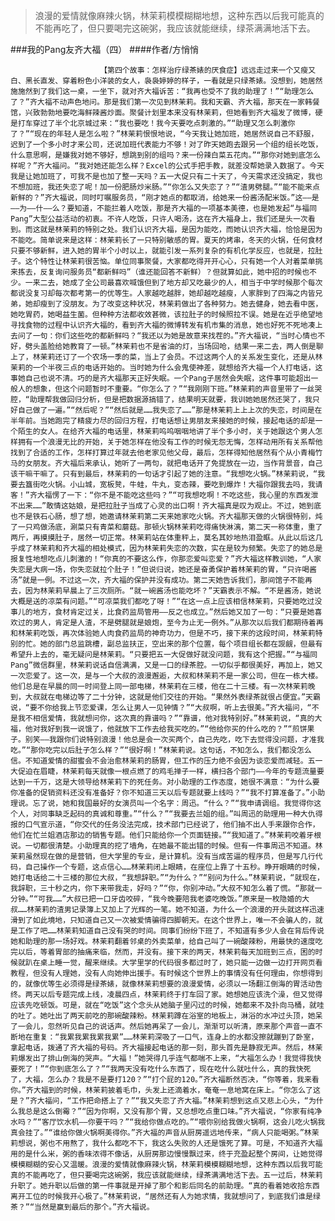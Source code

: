 > 浪漫的爱情就像麻辣火锅，林茉莉模模糊糊地想，这种东西以后我可能真的不能再吃了，但只要喝完这碗粥，我应该就能继续，绿茶满满地活下去。

###我的Pang友齐大福（四）
####作者/方悄悄

						【第四个故事：怎样治疗绿茶婊的厌食症】远远走过来一个又瘦又白、黑长直发、穿着粉色小洋装的女人，袅袅婷婷的样子，一看就是只绿茶婊。没想到，她居然施施然到了我们这一桌，一坐下，就对齐大福诉苦：“我再也受不了我的助理了！”“助理怎么了？”齐大福不动声色地问。那是我们第一次见到林茉莉。我和天霸、齐大福，那天在一家韩餐馆，兴致勃勃地要吃海鲜辣酱炒面。聚餐计划里本来没有林茉莉，但她看到齐大福发了微博，硬是打车穿过了半个北京城过来：“我也要吃！我今天要吃点刺激的。”“助理又怎么刺激你了？”“现在的年轻人是怎么啦？”林茉莉恨恨地说，“今天我让她加班，她居然说自己不舒服，迟到了一个多小时才来公司，还说加班代表能力不够！对了昨天她跑去跟另一个组的组长吃饭，什么意思啊，是嫌我对她不够好，想跳到别的组吗？来一份辣白菜五花肉。”“那你对她到底怎么样呢？”齐大福问。“我对她还能怎么样？Excel的公式手把手教，就差没帮她录入数据了。今天我是让她加班了，可我不是也加了整一天吗？五一大促只有二十天了，今天需求还没搞定，我也不想加班，我还失恋了呢！加一份肥肠炒米肠。”“你怎么又失恋了？”“渣男劈腿。”“能不能来点新鲜的？”齐大福说，同时叮嘱服务员，“刚才她点的都取消，给她来一份酱汤配米饭。”这——是——为——什——么？要知道，不能拦着人吃饭，那是齐大福的一项基本美德，也是她发起“与福同Pang”大型公益活动的初衷。不许人吃饭，只许人喝汤，这在齐大福身上，我们还是头一次看到。而这就是林茉莉的特别之处。我们认识齐大福，是因为能吃，而她认识齐大福，恰恰是因为不能吃。简单说来是这样：林茉莉长了一只特别敏感的胃。夏天的烤串，冬天的火锅，任何食材只要不够新鲜，进入她的胃半个小时以上，就能引发一系列复杂的有机化学反应，也就是，拉肚子。这个特性让林茉莉很苦恼。单位同事聚餐，大家都吃得开开心心，只有她一个人对着菜单挑来拣去，反复询问服务员“都新鲜吗”（谁还能回答不新鲜）？但就算如此，她中招的时候也不少。一来二去，她成了全公司最喜欢喊饿但到了地方却又吃最少的人，相当于中学时候那个每次都说没复习却每次都考第一的优等生。人家越吃越胖，她却越吃越瘦，人家胖到了四海之内皆兄弟，她却瘦到了没朋友。为了改变这种状况，林茉莉做出了各种努力。她去健身，她去看中医，她吃胃药，她喝益生菌。但种种方法都收效甚微，该拉肚子的时候照拉不误。她是在近乎绝望地寻找食物的过程中认识齐大福的，看到齐大福的微博转发有机市集的消息，她也好死不死地凑上去问了一句：你们这些吃的都新鲜吗？“我还以为她是故意来找茬的。”齐大福说，“当时心情也不好，劈头盖脸给她教育了一顿。”林茉莉也不是省油的灯，当场回呛，结果一来二去，两人倒是聊上了，林茉莉还订了一个农场一季的菜，当上了会员。不过这两个人的关系发生变化，还是从林茉莉的一个半夜三点的电话开始的。当时她为什么会鬼使神差，就想给齐大福一个人打电话，这事她自己也说不清。巧的是齐大福那天正好失眠。一个Pang子居然会失眠，这件事可能超出一般人的想象，但这个问题暂时不重要。“你怎么了？”“我刚刚下班。”林茉莉的声音里带了一丝哭腔，“助理帮我做回归分析，但是把数据源搞错了，结果明天就要，我训她她居然还哭了，我只好自己做了一遍。”“然后呢？”“然后就是……我失恋了……”那是林茉莉上上上次的失恋，时间是在半年前。当她跑完了精疲力尽的回归方程，打电话想让男朋友来接她的时候，接起电话的却是一个陌生的女人。在给齐大福的电话里，林茉莉呜呜咽咽地讲了半个多小时，关于她跟这个男人怎样拥有一个浪漫无比的开始，关于她怎样在他没有工作的时候无怨无悔，怎样动用所有关系帮他找到了合适的工作，怎样打算过年就去他老家见他父母，最后，怎样得知他居然有个从小青梅竹马的女朋友。齐大福后来承认，她听了一两句，就把电话开了免提放在一边，当作背景音，自己该干嘛干嘛了。只有到最后，林茉莉的一句话才引起了她的注意。“我想吃火锅。”林茉莉说，“我要去簋街吃火锅。小山城，宽板凳，牛蛙，牛丸，变态辣，要吃到爆炸！大福你跟我去吗，我请客！”齐大福愣了一下：“你不是不能吃这些吗？”“可我想吃啊！不吃这些，我心里的东西发泄不出来……”敢情这姑娘，是把拉肚子当成了心灵的出口啊！齐大福真是叹为观止。不过，她到底也不是铁石心肠，想了想，她邀请林茉莉第二天来她家吃火锅。齐大福那天做的火锅很特别，炖了一只鸡做汤底，涮菜只有青菜和蘑菇。那顿火锅林茉莉吃得痛快淋漓，第二天一称体重，重了两斤，再摸摸肚子，居然一切正常。林茉莉站在体重秤上，莫名其妙地热泪盈眶。从此以后这几乎成了林茉莉和齐大福的相处模式，因为林茉莉失恋的次数，实在是较为频繁。失恋了的她总是报复性地想吃点儿刺激的！“你真的不要这么作，你那恋爱叫恋爱？”齐大福这样教训她，“人家失恋是大病一场，你失恋就拉个肚子！”但说归说，她还是奋勇保护着林茉莉的胃，“只许喝酱汤”就是一例。不过这一次，齐大福的保护并没有成功。第二天她告诉我们，那间馆子不能再去，因为林茉莉早晨上了三次厕所。“就一碗酱汤也能吃坏？”天霸表示不解。“不是酱汤，她说大概是送的凉菜有问题。”“可凉菜我们都吃了呀！”“在这一点上应该相信林茉莉，只要她吃过没事儿的地方，食材肯定过关，比食药监局管用——反之也成立。”然后她又加了一句：“只要是她喜欢过的男人，肯定是人渣，不是劈腿就是娘炮，至今为止无一例外。”从那次以后我们都期待着再和林茉莉吃饭，再次体验她人肉食药监局的神奇功力，但是不巧，接下来的这段时间，林茉莉特别的忙。她的部门总监跳槽，副总监扶正，空出来的那个位置，每个项目组长都在觊觎，但最有希望升上去的，毫无疑问是林茉莉。“只要把五一大促做好就没问题，我有这个把握。”“与福同Pang”微信群里，林茉莉说话自信满满，又是一口的绿茶腔。一切似乎都很美好，再加上，她又一次恋爱了。这一次，是与一个大叔的浪漫邂逅，大叔和林茉莉不是一家公司，但在一栋大楼。他们总是在早晨的同一时间登上同一部电梯，林茉莉在三楼，他在二十三楼。有一次林茉莉晚到，大叔就在电梯边等了二十分钟，这就是他们交往的开始。“果然外表绿茶就很占便宜。”天霸说，“要不你给我上节恋爱课，怎么让男人一见钟情？”“大叔啊，听上去很美。”齐大福问，“不是我不相信爱情，我就想问你，这次真的靠谱吗？”“靠谱，他对我特别好。”林茉莉说，“真的大福，他对我好到我一说饿了，他就放下工作去给我买吃的。”“他给你买的什么吃的？”“煎饼果子。别笑——我跟你们说特别浪漫！他总是会一次买两个，自己先吃，吃下去觉得没问题，才准我吃。”“那你吃完以后肚子怎么样？”“很好啊！”林茉莉说。这句话，不知怎么，我们都没怎么信。不知道爱情的甜蜜会不会治愈林茉莉的肠胃，但工作的压力绝不会因为谈恋爱而减轻。五一大促迫在眉睫，林茉莉每天就像一根点燃了的鸡毛掸子一样，横扫各个部门——今年的专题流量要达到一千万，这是大领导给林茉莉下的死任务。对小助理的工作态度，她很不满意：“为什么要你准备的促销资料还没有准备好？你不知道三天以后专题就要上线吗？”“我不打算准备了。”小助理说。忘了说，她和我国最好的女演员叫一个名字：周迅。“什么？”“我申请调组。我觉得你这个人，对同事缺乏起码的真诚和尊重。”“什么？”“我要去兰姐的组。”叫周迅的助理用一种大仇得报的口气宣示道，“你交代的任务没法完成，技术部门已经说了，他们抽不出人手来跟你合作，他们在忙兰姐酒店那边的销售专题。他们只能给你一个页面链接。”“我知道了。”林茉莉咬着牙根说。一切都很清楚。小助理真的挖了墙角，在她最不能出错的时候。但有一件事周迅不知道。林茉莉虽然现在做的是营销，但大学里的专业，是计算机。没有当成苦逼的程序员，但是写几行代码，自己操作一个专题，这点信心……林茉莉闭上眼睛，在座位上靠了十五秒。睁开眼睛的时候，她打电话给二十三楼的那位大叔，“我想辞职。”“为什么？”“别问为什么。”林茉莉说，“就现在，我辞职，三十秒之内，你下来带我走，好吗？”“你，你别冲动。”大叔不知怎么着了慌。“那就一分钟。”“可我……”大叔已把一口牙齿咬碎，“我今晚要陪我老婆吃晚饭。”原来是一枚隐婚的大叔……林茉莉的渣男记录簿上又加上了光辉的一笔。她不知道，为什么一个浪漫的开头就这样迅速滑到了如此境地，只知道自己又一次被爱情骗得四脚朝天。在这个世界上，唯一不会骗人的，就是工作了吧……林茉莉知道自己没有哭的时间。同事们纷纷下班了，不知道有多少人会在背后传说她和助理的那一场好戏。林茉莉翻着邻桌的外卖菜单，给自己叫了一碗酸辣粉，用最快的速度吃完以后，等着胃部的抽痛来临，然而，并没有。接下来的两天，林茉莉每天加班到三点，困的时候就趴在桌上睡一觉，醒来继续。大学里学的代码很多都过时了，她只能一边做一边打开网页看教程，但没有人理她，没有人向她伸出援手。有时候这个世界上的事情没有任何理由，你想得到的，就像优等生必须得是绿茶婊，就像林茉莉想要的浪漫爱情，必须以一场翻江倒海的胃活动告终。两天以后专题完成上线，凌晨四点，林茉莉终于打车回了家。她想她应该洗个澡，但又觉得应该先吃顿饭。可是，就在“吃饭”这个念头从她脑子里闪过的时候，她都来不及扑向马桶，就哇的吐了。她吐出了两天前吃的那碗酸辣粉。林茉莉蹲在浴室的地板上，淋浴的水冲过头顶，她呆了一会儿，忽然听见自己的说话声。然后她再呆了一会儿，渐渐可以听清，原来那个声音一直不断地在重复：“我累我累我累我累”……林茉莉深吸了一口气，连身上的水都没擦就蹦到了卧室，拿起电话，拨通了齐大福的号码。齐大福接起电话的那一刻，那头首先是静寂无声。然后，林茉莉爆发出了排山倒海的哭声。“大福！”她哭得几乎连气都喘不上来，“大福怎么办！我觉得我快要死了！”“你到底怎么了？”“我两天没有吃什么东西了，现在吃什么就吐什么，真的我快死了，大福，怎么办？我是不是要打120？”“打个屁的120。”齐大福断然否决，“你等着，我来看你。”齐大福到的时候，林茉莉披着毛巾，头发上还滴着水，奄奄一息地窝在床上。“你怎么了这是？”齐大福问，“工作把命搭上了？”“我又失恋了齐大福。”林茉莉想到这点又悲上心头，“为什么我总是这么倒霉？”“因为你啊，又没有那个胃，又总想吃点重口味。”齐大福说，“你家有纯净水吗？”“客厅饮水机——你要干吗？”“我给你做点吃的。”“喂你别给我做火锅啊，这会儿吃火锅我真会挂了。”“谁给你做火锅啊美得你。”齐大福的声音从厨房遥远地传来，“病人只能喝粥。”林茉莉想说，粥也不用熬了，我什么都吃不下，我这么失败的人还是饿死了算。可是，不知道齐大福用的是什么米，粥的香味浓得不像话，从厨房那边慢慢飘过来，终于充盈起整个房间，让她觉得模模糊糊的安心又温暖。浪漫的爱情就像麻辣火锅，林茉莉模模糊糊地想，这种东西以后我可能真的不能再吃了，但只要喝完这碗粥，我应该就能继续，绿茶满满地活下去。五一过后，林茉莉升职了。她升职以后做的第一件事就是开掉了那个和影后同名的前助理。“真的看着她收拾东西离开工位的时候我开心极了。”林茉莉说，“居然还有人为她求情，我就想问了，到底我们谁是绿茶？”“当然是赢到最后的那个。”齐大福说。			  		